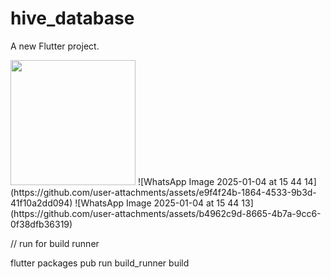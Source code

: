 # hive_database

A new Flutter project.


<img src="![WhatsApp Image 2025-01-04 at 15 44 12](https://github.com/user-attachments/assets/a15d57ed-b30e-4c4e-999b-23a83b125ec7" width="200" />
![WhatsApp Image 2025-01-04 at 15 44 14](https://github.com/user-attachments/assets/e9f4f24b-1864-4533-9b3d-41f10a2dd094)
![WhatsApp Image 2025-01-04 at 15 44 13](https://github.com/user-attachments/assets/b4962c9d-8665-4b7a-9cc6-0f38dfb36319)


// run for build runner

flutter packages pub run build_runner build
